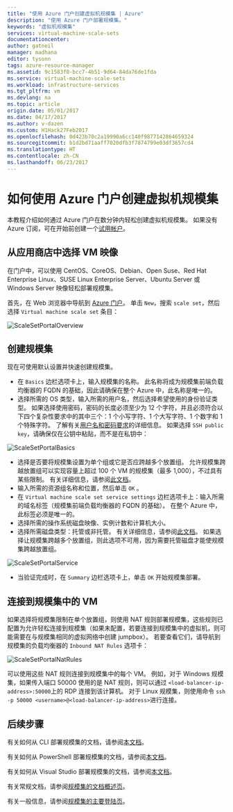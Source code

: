 ```yaml
---
title: "使用 Azure 门户创建虚拟机规模集 | Azure"
description: "使用 Azure 门户部署规模集。"
keywords: "虚拟机规模集"
services: virtual-machine-scale-sets
documentationcenter: 
author: gatneil
manager: madhana
editor: tysonn
tags: azure-resource-manager
ms.assetid: 9c1583f0-bcc7-4b51-9d64-84da76de1fda
ms.service: virtual-machine-scale-sets
ms.workload: infrastructure-services
ms.tgt_pltfrm: vm
ms.devlang: na
ms.topic: article
origin.date: 05/01/2017
ms.date: 04/17/2017
ms.author: v-dazen
ms.custom: H1Hack27Feb2017
ms.openlocfilehash: 0d423b70c2a19990a6cc140f9877142864659324
ms.sourcegitcommit: b1d2bd71aaff7020dfb3f7874799e03df3657cd4
ms.translationtype: HT
ms.contentlocale: zh-CN
ms.lasthandoff: 06/23/2017
---
```

# 如何使用 Azure 门户创建虚拟机规模集
<a id="how-to-create-a-virtual-machine-scale-set-with-the-azure-portal" class="xliff"></a>
本教程介绍如何通过 Azure 门户在数分钟内轻松创建虚拟机规模集。 如果没有 Azure 订阅，可在开始前创建一个[试用帐户](https://www.azure.cn/pricing/1rmb-trial/)。

## 从应用商店中选择 VM 映像
<a id="choose-the-vm-image-from-the-marketplace" class="xliff"></a>
在门户中，可以使用 CentOS、CoreOS、Debian、Open Suse、Red Hat Enterprise Linux、SUSE Linux Enterprise Server、Ubuntu Server 或 Windows Server 映像轻松部署规模集。

首先，在 Web 浏览器中导航到 [Azure 门户](https://portal.azure.cn)。 单击 `New`，搜索 `scale set`，然后选择 `Virtual machine scale set` 条目：

![ScaleSetPortalOverview](./media/virtual-machine-scale-sets-portal-create/ScaleSetPortalOverview.PNG)

## 创建规模集
<a id="create-the-scale-set" class="xliff"></a>
现在可使用默认设置并快速创建规模集。

* 在 `Basics` 边栏选项卡上，输入规模集的名称。 此名称将成为规模集前端负载均衡器的 FQDN 的基础，因此请确保在整个 Azure 中，此名称是唯一的。
* 选择所需的 OS 类型，输入所需的用户名，然后选择希望使用的身份验证类型。 如果选择使用密码，密码的长度必须至少为 12 个字符，并且必须符合以下四个复杂性要求中的其中三个：1 个小写字符、1 个大写字符、1 个数字和 1 个特殊字符。 了解有关[用户名和密码要求](../virtual-machines/windows/faq.md#what-are-the-username-requirements-when-creating-a-vm)的详细信息。 如果选择 `SSH public key`，请确保仅在公钥中粘贴，而不是在私钥中：

![ScaleSetPortalBasics](./media/virtual-machine-scale-sets-portal-create/ScaleSetPortalBasics.PNG)

* 选择是否要将规模集设置为单个组或它是否应跨越多个放置组。 允许规模集跨越放置组可以实现容量上超过 100 个 VM 的规模集（最多 1,000），不过具有某些限制。 有关详细信息，请参阅[此文档](./virtual-machine-scale-sets-placement-groups.md)。
* 输入所需的资源组名称和位置，然后单击 `OK` 。
* 在 `Virtual machine scale set service settings` 边栏选项卡上：输入所需的域名标签（规模集前端负载均衡器的 FQDN 的基础）。 在整个 Azure 中，此标签必须是唯一的。
* 选择所需的操作系统磁盘映像、实例计数和计算机大小。
* 选择所需磁盘类型：托管或非托管。 有关详细信息，请参阅[此文档](./virtual-machine-scale-sets-managed-disks.md)。 如果选择让规模集跨越多个放置组，则此选项不可用，因为需要托管磁盘才能使规模集跨越放置组。

![ScaleSetPortalService](./media/virtual-machine-scale-sets-portal-create/ScaleSetPortalService.PNG)

* 当验证完成时，在 `Summary` 边栏选项卡上，单击 `OK` 开始规模集部署。

## 连接到规模集中的 VM
<a id="connect-to-a-vm-in-the-scale-set" class="xliff"></a>
如果选择将规模集限制在单个放置组，则使用 NAT 规则部署规模集，这些规则已配置为允许轻松连接到规模集（如果未配置，若要连接到规模集中的虚拟机，则可能需要在与规模集相同的虚拟网络中创建 jumpbox）。 若要查看它们，请导航到规模集的负载均衡器的 `Inbound NAT Rules` 选项卡：

![ScaleSetPortalNatRules](./media/virtual-machine-scale-sets-portal-create/ScaleSetPortalNatRules.PNG)

可以使用这些 NAT 规则连接到规模集中的每个 VM。 例如，对于 Windows 规模集，如果传入端口 50000 使用的是 NAT 规则，则可以通过 `<load-balancer-ip-address>:50000`上的 RDP 连接到该计算机。 对于 Linux 规模集，则使用命令 `ssh -p 50000 <username>@<load-balancer-ip-address>`进行连接。

## 后续步骤
<a id="next-steps" class="xliff"></a>
有关如何从 CLI 部署规模集的文档，请参阅[本文档](virtual-machine-scale-sets-cli-quick-create.md)。

有关如何从 PowerShell 部署规模集的文档，请参阅[本文档](virtual-machine-scale-sets-windows-create.md)。

有关如何从 Visual Studio 部署规模集的文档，请参阅[本文档](virtual-machine-scale-sets-vs-create.md)。

有关常规文档，请参阅[规模集的文档概述页](virtual-machine-scale-sets-overview.md)。

有关一般信息，请参阅[规模集的主要登陆页](https://www.azure.cn/home/features/virtual-machine-scale-sets/)。
